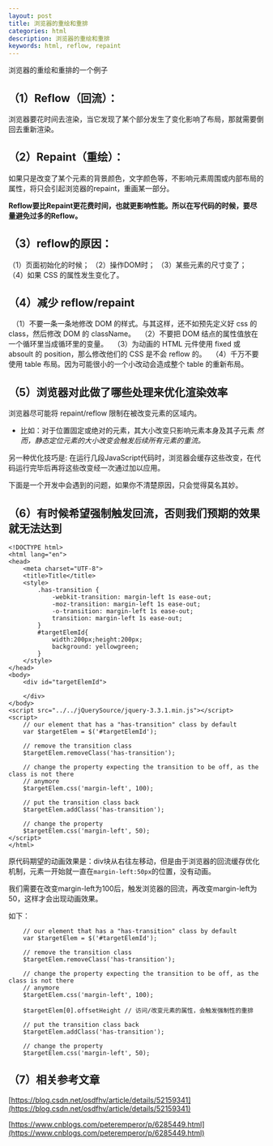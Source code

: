 ```yaml
---
layout: post
title: 浏览器的重绘和重排
categories: html
description: 浏览器的重绘和重排
keywords: html, reflow, repaint
---
```


浏览器的重绘和重排的一个例子

（1）Reflow（回流）：
----
浏览器要花时间去渲染，当它发现了某个部分发生了变化影响了布局，那就需要倒回去重新渲染。

（2）Repaint（重绘）：
-----
如果只是改变了某个元素的背景颜色，文字颜色等，不影响元素周围或内部布局的属性，将只会引起浏览器的repaint，重画某一部分。


**Reflow要比Repaint更花费时间，也就更影响性能。所以在写代码的时候，要尽量避免过多的Reflow。**

（3）reflow的原因：
----
（1）页面初始化的时候；
（2）操作DOM时；
（3）某些元素的尺寸变了；
（4）如果 CSS 的属性发生变化了。

（4）减少 reflow/repaint
------
　（1）不要一条一条地修改 DOM 的样式。与其这样，还不如预先定义好 css 的 class，然后修改 DOM 的 className。
　（2）不要把 DOM 结点的属性值放在一个循环里当成循环里的变量。
　（3）为动画的 HTML 元件使用 fixed 或 absoult 的 position，那么修改他们的 CSS 是不会 reflow 的。
　（4）千万不要使用 table 布局。因为可能很小的一个小改动会造成整个 table 的重新布局。


（5）浏览器对此做了哪些处理来优化渲染效率
-----
浏览器尽可能将 repaint/reflow 限制在被改变元素的区域内。
* 比如：对于位置固定或绝对的元素，其大小改变只影响元素本身及其子元素
*然而，静态定位元素的大小改变会触发后续所有元素的重流。*


另一种优化技巧是:
在运行几段JavaScript代码时，浏览器会缓存这些改变，在代码运行完毕后再将这些改变经一次通过加以应用。


下面是一个开发中会遇到的问题，如果你不清楚原因，只会觉得莫名其妙。

（6）有时候希望强制触发回流，否则我们预期的效果就无法达到
-----


    <!DOCTYPE html>
    <html lang="en">
    <head>
        <meta charset="UTF-8">
        <title>Title</title>
        <style>
            .has-transition {
                -webkit-transition: margin-left 1s ease-out;
                -moz-transition: margin-left 1s ease-out;
                -o-transition: margin-left 1s ease-out;
                transition: margin-left 1s ease-out;
            }
            #targetElemId{
                width:200px;height:200px;
                background: yellowgreen;
            }
        </style>
    </head>
    <body>
        <div id="targetElemId">

        </div>
    </body>
    <script src="../../jQuerySource/jquery-3.3.1.min.js"></script>
    <script>
        // our element that has a "has-transition" class by default
        var $targetElem = $('#targetElemId');

        // remove the transition class
        $targetElem.removeClass('has-transition');

        // change the property expecting the transition to be off, as the class is not there
        // anymore
        $targetElem.css('margin-left', 100);

        // put the transition class back
        $targetElem.addClass('has-transition');

        // change the property
        $targetElem.css('margin-left', 50);
    </script>
    </html>


原代码期望的动画效果是：div块从右往左移动，但是由于浏览器的回流缓存优化机制，元素一开始就一直在`margin-left:50px`的位置，没有动画。

我们需要在改变margin-left为100后，触发浏览器的回流，再改变margin-left为50，这样才会出现动画效果。

如下：

        // our element that has a "has-transition" class by default
        var $targetElem = $('#targetElemId');

        // remove the transition class
        $targetElem.removeClass('has-transition');

        // change the property expecting the transition to be off, as the class is not there
        // anymore
        $targetElem.css('margin-left', 100);

        $targetElem[0].offsetHeight // 访问/改变元素的属性，会触发强制性的重排

        // put the transition class back
        $targetElem.addClass('has-transition');

        // change the property
        $targetElem.css('margin-left', 50);


（7）相关参考文章
-----
[https://blog.csdn.net/osdfhv/article/details/52159341](https://blog.csdn.net/osdfhv/article/details/52159341)

[https://www.cnblogs.com/peteremperor/p/6285449.html](https://www.cnblogs.com/peteremperor/p/6285449.html)
